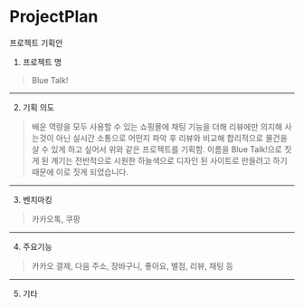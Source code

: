 # ProjectPlan
프로젝트 기획안

1. 프로젝트 명

> Blue Talk!

<hr>

2. 기획 의도

> 배운 역량을 모두 사용할 수 있는 쇼핑몰에 채팅 기능을 더해 리뷰에만 의지해 사는것이 아닌 실시간 소통으로 어떤지 파악 후 리뷰와 비교해 합리적으로 물건을 살 수 있게 하고 싶어서 위와 같은 프로젝트를 기획함.
> 이름을 Blue Talk!으로 짓게 된 계기는 전반적으로 시원한 하늘색으로 디자인 된 사이트로 만들려고 하기 때문에 이로 짓게 되었습니다. 

<hr>

3. 벤치마킹

> 카카오톡, 쿠팡

<hr>

4. 주요기능

> 카카오 결제, 다음 주소, 장바구니, 좋아요, 별점, 리뷰, 채팅 등

<hr>

5. 기타

> 
